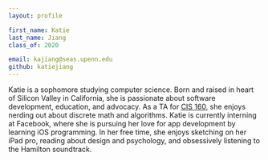 ```yaml
---
layout: profile

first_name: Katie
last_name: Jiang
class_of: 2020

email: kajiang@seas.upenn.edu
github: katiejiang
---
```


Katie is a sophomore studying computer science. Born and raised in heart of Silicon Valley in California, she is passionate about software development, education, and advocacy. As a TA for [CIS 160](https://www.seas.upenn.edu/~cis160/current/), she enjoys nerding out about discrete math and algorithms. Katie is currently interning at Facebook, where she is pursuing her love for app development by learning iOS programming. In her free time, she enjoys sketching on her iPad pro, reading about design and psychology, and obsessively listening to the Hamilton soundtrack.
